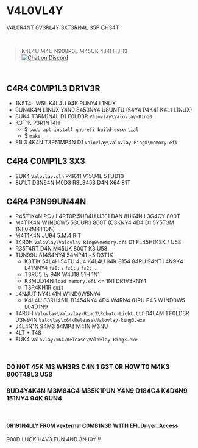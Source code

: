 # V4L0VL4Y
V4L0R4NT 0V3RL4Y 3XT3RN4L 35P CH34T

<br />

> K4L4U M4U N908R0L M45UK 4J4! H3H3 <br />
[![Chat on Discord](https://discordapp.com/api/guilds/342220398022098944/widget.png "Chat on Discord")](https://discord.gg/xGWdExk)

<br />

## C4R4 C0MP1L3 DR1V3R
* 1N5T4L W5L K4L4U 94K PUNY4 L1NUX
* 9UN4K4N L1NUX Y4N9 8453NY4 U8UNTU (54Y4 P4K41 K4L1 L1NUX)
* 8UK4 T3RM1N4L D1 F0LD3R `Valovlay\Valovlay-Ring0`
* K3T1K P3R1NT4H
  - $ `sudo apt install gnu-efi build-essential`
  - $ `make`
* F1L3 4K4N T3R51MP4N D1 `Valovlay\Valovlay-Ring0\memory.efi`

## C4R4 C0MP1L3 3X3
* 8UK4 `Valovlay.sln` P4K41 V15U4L 5TUD10
* 8U1LT D3N94N M0D3 R3L3453 D4N X64 81T

## C4R4 P3N99UN44N
* P45T1K4N PC / L4PT0P 5UD4H U3F1 DAN 8UK4N L3G4CY 800T
* M4T1K4N W1ND0W5 53CUR3 800T (C3KNY4 4D4 D1 5Y5T3M 1NF0RM4T10N)
* M4T1K4N JU94 5.M.4.R.T
* T4R0H `Valovlay\Valovlay-Ring0\memory.efi` D1 FL45HD1SK / U58
* R35T4RT D4N M45UK 800T K3 U58
* TUN99U 81454NY4 54MP41 ~5 D3T1K
  - K3T1K 54L4H 54TU 4J4 K4L4U 94K 8154 84RU 94NT1 4N9K4 L41NNY4 `fs0:` / `fs1:` / `fs2:` ...
  - T3RU5 `ls` 94K W4J18 51H 1N1
  - K3MUD14N `load memory.efi`  <= 1N1 DR1V3RNY4
  - T3R4KH1R `exit`
* L4NJUT NY4L41N W1ND0W5NY4
  - K4L4U 83RH451L B1454NY4 4D4 W4RN4 81RU P4S W1ND0W5 L04D1N9
* T4RUH `Valovlay\Valovlay-Ring3\Roboto-Light.ttf` D4L4M 1 F0LD3R D3N94N `Valovlay\x64\Release\Valovlay-Ring3.exe`
* J4L4N1N 94M3 54MP3 M41N M3NU
* 4LT + T48
* 8UK4 `Valovlay\x64\Release\Valovlay-Ring3.exe`

<br />

### D0 N0T 45K M3 WH3R3 C4N 1 G3T 0R H0W T0 M4K3 800T48L3 U58
### 8UD4Y4K4N M3M84C4 M35K1PUN Y4N9 D184C4 K4D4N9 151NY4 94K 9UN4

<br />

#### 0R191N4LLY FR0M [vexternal](https://github.com/0xLuca/vexternal) C0MB1N3D W1TH [EFI_Driver_Access](https://github.com/TheCruZ/EFI_Driver_Access)
900D LUCK H4V3 FUN 4ND 3NJ0Y !!
